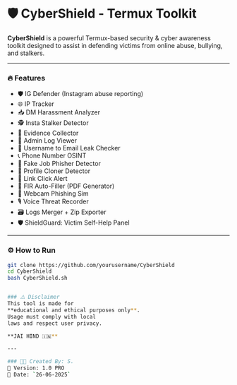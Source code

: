 # 🛡️ CyberShield - Termux Toolkit

**CyberShield** is a powerful Termux-based security & cyber awareness toolkit designed to assist in defending victims from online abuse, bullying, and stalkers.

---

### 🔥 Features

- 🛡️ IG Defender (Instagram abuse reporting)
- 🌐 IP Tracker
- 📥 DM Harassment Analyzer
- 🕵️ Insta Stalker Detector
- 🧾 Evidence Collector
- 🔐 Admin Log Viewer
- 📧 Username to Email Leak Checker
- 📞 Phone Number OSINT
- 🎣 Fake Job Phisher Detector
- 👤 Profile Cloner Detector
- 🚨 Link Click Alert
- 📄 FIR Auto-Filler (PDF Generator)
- 🎥 Webcam Phishing Sim
- 🎙️ Voice Threat Recorder
- 🗃️ Logs Merger + Zip Exporter
- 🛡️ ShieldGuard: Victim Self-Help Panel

---

### ⚙️ How to Run

```bash
git clone https://github.com/yourusername/CyberShield
cd CyberShield
bash CyberShield.sh


### ⚠️ Disclaimer
This tool is made for
**educational and ethical purposes only**.  
Usage must comply with local
laws and respect user privacy.

**JAI HIND 🇮🇳**

---

### 👨‍💻 Created By: S.  
🔖 Version: 1.0 PRO  
📅 Date: `26-06-2025`

